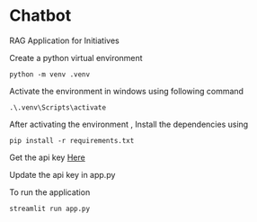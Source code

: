 # Chatbot
RAG Application for Initiatives

Create a python virtual environment
```
python -m venv .venv
```

Activate the environment in windows using following command
```
.\.venv\Scripts\activate
```

After activating the environment , Install the dependencies using
```
pip install -r requirements.txt
```

Get the api key [Here](https://console.groq.com/)

Update the api key in app.py

To run the application 
```
streamlit run app.py
```

